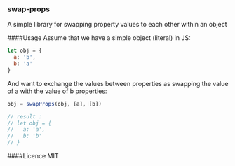 ### swap-props
A simple library for swapping property values to each other within an object

####Usage
Assume that we have a simple object (literal) in JS:
```js
let obj = {
  a: 'b',
  b: 'a'
}
```

And want to exchange the values between properties as swapping the value of a with the value of b properties:
```js
obj = swapProps(obj, [a], [b])

// result : 
// let obj = {
//   a: 'a',
//   b: 'b'
// }
```

####Licence
MIT